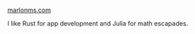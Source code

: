 [marlonms.com](https://www.marlonms.com)

I like Rust for app development and Julia for math escapades.  

<!---
mmuellersoppart/mmuellersoppart is a ✨ special ✨ repository because its `README.md` (this file) appears on your GitHub profile.
You can click the Preview link to take a look at your changes.
--->
